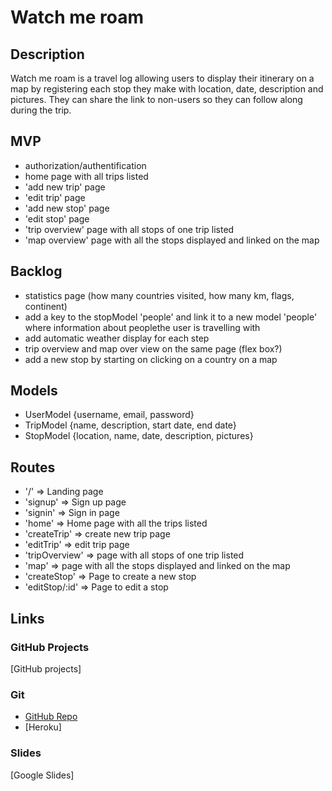 # Watch me roam

## Description
Watch me roam is a travel log allowing users to display their itinerary on a map by registering each stop they make with location, date, description and pictures. They can share the link to non-users so they can follow along during the trip.

## MVP 
- authorization/authentification
- home page with all trips listed
- 'add new trip' page
- 'edit trip' page
- 'add new stop' page
- 'edit stop' page
- 'trip overview' page with all stops of one trip listed
- 'map overview' page with all the stops displayed and linked on the map


## Backlog

- statistics page (how many countries visited, how many km, flags, continent)
- add a key to the stopModel 'people' and link it to a new model 'people' where information about peoplethe user is travelling with
- add automatic weather display for each step
- trip overview and map over view on the same page (flex box?)
- add a new stop by starting on clicking on a country on a map

## Models

- UserModel {username, email, password}
- TripModel {name, description, start date, end date}
- StopModel {location, name, date, description, pictures}


## Routes

- '/'  => Landing page
- 'signup'  =>  Sign up page
- 'signin'  =>  Sign in page
- 'home'  =>  Home page with all the trips listed
- 'createTrip' => create new trip page
- 'editTrip' => edit trip page
- 'tripOverview' => page with all stops of one trip listed
- 'map' => page with all the stops displayed and linked on the map
- 'createStop'  =>  Page to create a new stop
- 'editStop/:id'  =>  Page to edit a stop


## Links


### GitHub Projects
[GitHub projects]


### Git
- [GitHub Repo](https://github.com/justinebenevent/watch-me-roam/)
- [Heroku]


### Slides
[Google Slides]
